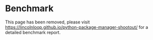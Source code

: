 # Benchmark

This page has been removed, please visit https://lincolnloop.github.io/python-package-manager-shootout/ for a detailed benchmark report.
